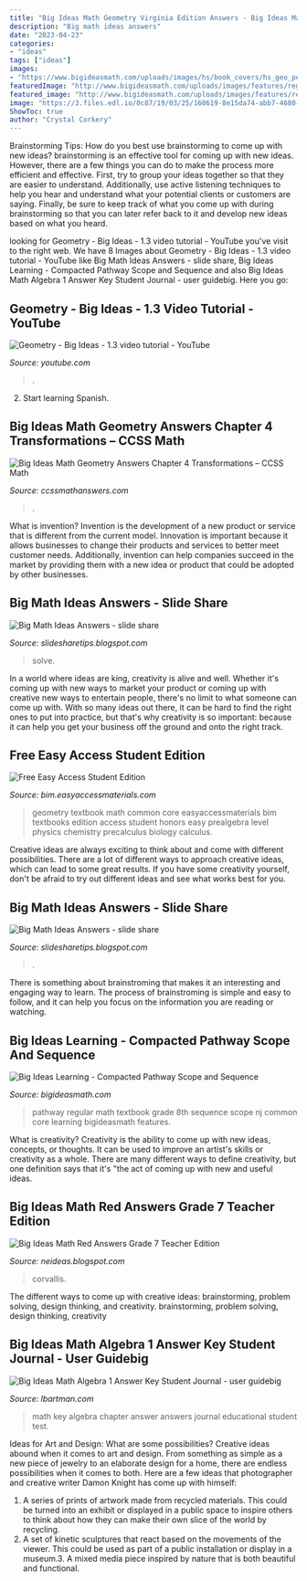 ```yaml
---
title: "Big Ideas Math Geometry Virginia Edition Answers - Big Ideas Math Red Answers Grade 7 Teacher Edition"
description: "Big math ideas answers"
date: "2023-04-23"
categories:
- "ideas"
tags: ["ideas"]
images:
- "https://www.bigideasmath.com/uploads/images/hs/book_covers/hs_geo_pe.jpg"
featuredImage: "http://www.bigideasmath.com/uploads/images/features/regular_pathway_books_large.png"
featured_image: "http://www.bigideasmath.com/uploads/images/features/regular_pathway_books_large.png"
image: "https://3.files.edl.io/0c87/19/03/25/160619-8e15da74-abb7-4680-87c8-12906fdb4fb6.jpeg"
ShowToc: true
author: "Crystal Corkery"
---
```



Brainstorming Tips: How do you best use brainstorming to come up with new ideas?
brainstorming is an effective tool for coming up with new ideas. However, there are a few things you can do to make the process more efficient and effective. First, try to group your ideas together so that they are easier to understand. Additionally, use active listening techniques to help you hear and understand what your potential clients or customers are saying. Finally, be sure to keep track of what you come up with during brainstorming so that you can later refer back to it and develop new ideas based on what you heard.

	

		
looking for Geometry - Big Ideas - 1.3 video tutorial - YouTube you've visit to the right web. We have 8 Images about Geometry - Big Ideas - 1.3 video tutorial - YouTube like Big Math Ideas Answers - slide share, Big Ideas Learning - Compacted Pathway Scope and Sequence and also Big Ideas Math Algebra 1 Answer Key Student Journal - user guidebig. Here you go:
		
    
## Geometry - Big Ideas - 1.3 Video Tutorial - YouTube

<img loading=lazy src="https://i.ytimg.com/vi/rjXGI12Xdts/maxresdefault.jpg" onerror="this.onerror=null;this.src='https://tse2.mm.bing.net/th?id=OIP.dJKClJzy19fFqHIN3wdEOAHaEK&amp;pid=15.1';" alt="Geometry - Big Ideas - 1.3 video tutorial - YouTube">

_Source: youtube.com_

>. 

	

2) Start learning Spanish.

    
## Big Ideas Math Geometry Answers Chapter 4 Transformations – CCSS Math

<img loading=lazy src="https://ccssmathanswers.com/wp-content/uploads/2021/02/Big-Ideas-Math-Geometry-Answers-Chapter-4-Transformations-4.2-Question-29-291x300.png" onerror="this.onerror=null;this.src='https://tse2.mm.bing.net/th?id=OIP.ekI9OCYvlzWpU14YzE252QAAAA&amp;pid=15.1';" alt="Big Ideas Math Geometry Answers Chapter 4 Transformations – CCSS Math">

_Source: ccssmathanswers.com_

>. 

	

What is invention?
Invention is the development of a new product or service that is different from the current model. Innovation is important because it allows businesses to change their products and services to better meet customer needs. Additionally, invention can help companies succeed in the market by providing them with a new idea or product that could be adopted by other businesses.

    
## Big Math Ideas Answers - Slide Share

<img loading=lazy src="https://media.cheggcdn.com/media/c1c/c1cf4bd3-2c90-419f-b3e4-1ee9204bf505/image.png" onerror="this.onerror=null;this.src='https://tse4.mm.bing.net/th?id=OIP.8eBJVxm1uJaM6FPh4cS2VAHaFj&amp;pid=15.1';" alt="Big Math Ideas Answers - slide share">

_Source: slidesharetips.blogspot.com_

>solve. 

	

In a world where ideas are king, creativity is alive and well. Whether it's coming up with new ways to market your product or coming up with creative new ways to entertain people, there's no limit to what someone can come up with. With so many ideas out there, it can be hard to find the right ones to put into practice, but that's why creativity is so important: because it can help you get your business off the ground and onto the right track.

    
## Free Easy Access Student Edition

<img loading=lazy src="https://www.bigideasmath.com/uploads/images/hs/book_covers/hs_geo_pe.jpg" onerror="this.onerror=null;this.src='https://tse1.mm.bing.net/th?id=OIP.j6wqb1RDTBc1tke7ujxbrwAAAA&amp;pid=15.1';" alt="Free Easy Access Student Edition">

_Source: bim.easyaccessmaterials.com_

>geometry textbook math common core easyaccessmaterials bim textbooks edition access student honors easy prealgebra level physics chemistry precalculus biology calculus. 

	

Creative ideas are always exciting to think about and come with different possibilities. There are a lot of different ways to approach creative ideas, which can lead to some great results. If you have some creativity yourself, don't be afraid to try out different ideas and see what works best for you.

    
## Big Math Ideas Answers - Slide Share

<img loading=lazy src="https://i.ytimg.com/vi/nS22y6PbyBo/maxresdefault.jpg" onerror="this.onerror=null;this.src='https://tse4.mm.bing.net/th?id=OIP._5M7XL9pJH6A4o_Qmb0hsAHaEK&amp;pid=15.1';" alt="Big Math Ideas Answers - slide share">

_Source: slidesharetips.blogspot.com_

>. 

	

There is something about brainstroming that makes it an interesting and engaging way to learn. The process of brainstroming is simple and easy to follow, and it can help you focus on the information you are reading or watching.

    
## Big Ideas Learning - Compacted Pathway Scope And Sequence

<img loading=lazy src="http://www.bigideasmath.com/uploads/images/features/regular_pathway_books_large.png" onerror="this.onerror=null;this.src='https://tse1.mm.bing.net/th?id=OIP.fY_YkP4TtClPGWezfLIQbQHaD2&amp;pid=15.1';" alt="Big Ideas Learning - Compacted Pathway Scope and Sequence">

_Source: bigideasmath.com_

>pathway regular math textbook grade 8th sequence scope nj common core learning bigideasmath features. 

	

What is creativity?
Creativity is the ability to come up with new ideas, concepts, or thoughts. It can be used to improve an artist's skills or creativity as a whole. There are many different ways to define creativity, but one definition says that it's "the act of coming up with new and useful ideas.

    
## Big Ideas Math Red Answers Grade 7 Teacher Edition

<img loading=lazy src="https://3.files.edl.io/0c87/19/03/25/160619-8e15da74-abb7-4680-87c8-12906fdb4fb6.jpeg" onerror="this.onerror=null;this.src='https://tse1.mm.bing.net/th?id=OIP.UllTDSRdZPtbWEgEFUUF2wAAAA&amp;pid=15.1';" alt="Big Ideas Math Red Answers Grade 7 Teacher Edition">

_Source: neideas.blogspot.com_

>corvallis. 

	

The different ways to come up with creative ideas: brainstorming, problem solving, design thinking, and creativity.
brainstorming, problem solving, design thinking, creativity

    
## Big Ideas Math Algebra 1 Answer Key Student Journal - User Guidebig

<img loading=lazy src="https://www.ebluejay.com/img/account/6/t/6to12books/1/3748925_b7g9hf7h.jpg" onerror="this.onerror=null;this.src='https://tse1.mm.bing.net/th?id=OIP.rU_ehFcrl8JOnnTyP5R3uQHaFj&amp;pid=15.1';" alt="Big Ideas Math Algebra 1 Answer Key Student Journal - user guidebig">

_Source: lbartman.com_

>math key algebra chapter answer answers journal educational student test. 

	

Ideas for Art and Design: What are some possibilities?
Creative ideas abound when it comes to art and design. From something as simple as a new piece of jewelry to an elaborate design for a home, there are endless possibilities when it comes to both. Here are a few ideas that photographer and creative writer Damon Knight has come up with himself:
1. A series of prints of artwork made from recycled materials. This could be turned into an exhibit or displayed in a public space to inspire others to think about how they can make their own slice of the world by recycling.
2. A set of kinetic sculptures that react based on the movements of the viewer. This could be used as part of a public installation or display in a museum.3. A mixed media piece inspired by nature that is both beautiful and functional.

